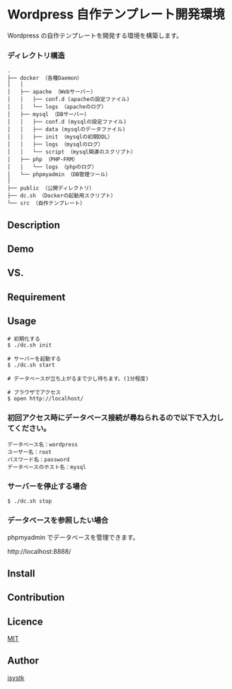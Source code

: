 Wordpress 自作テンプレート開発環境
====

Wordpress の自作テンプレートを開発する環境を構築します。

### ディレクトリ構造
```
.
├── docker （各種Daemon）
│   │
│   ├── apache （Webサーバー）
│   │   ├── conf.d (apacheの設定ファイル)
│   │   └── logs （apacheのログ）
│   ├── mysql （DBサーバー）
│   │   ├── conf.d (mysqlの設定ファイル)
│   │   ├── data (mysqlのデータファイル)
│   │   ├── init （mysqlの初期DDL）
│   │   ├── logs （mysqlのログ）
│   │   └── script （mysql関連のスクリプト）
│   ├── php （PHP-FRM）
│   │   └── logs （phpのログ）
│   └── phpmyadmin （DB管理ツール）
│
├── public （公開ディレクトリ）
├── dc.sh （Dockerの起動用スクリプト）
└── src （自作テンプレート）
```

## Description

## Demo

## VS. 

## Requirement

## Usage

```
# 初期化する
$ ./dc.sh init

# サーバーを起動する
$ ./dc.sh start

# データベースが立ち上がるまで少し待ちます。(1分程度)

# ブラウザでアクセス
$ open http://localhost/
```

### 初回アクセス時にデータベース接続が尋ねられるので以下で入力してください。
```
データベース名：wordpress
ユーザー名：root 
パスワード名：password
データベースのホスト名：mysql
```

### サーバーを停止する場合
```
$ ./dc.sh stop
```

### データベースを参照したい場合
phpmyadmin でデータベースを管理できます。

http://localhost:8888/

## Install

## Contribution

## Licence

[MIT](https://github.com/isystk/docker-wordpress/LICENCE)

## Author

[isystk](https://github.com/isystk)


